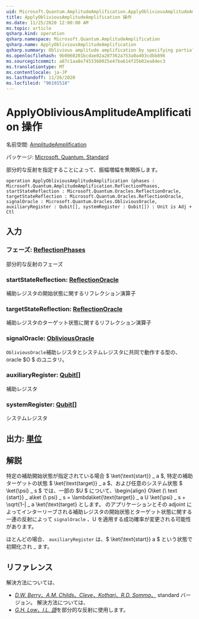 ```yaml
---
uid: Microsoft.Quantum.AmplitudeAmplification.ApplyObliviousAmplitudeAmplification
title: ApplyObliviousAmplitudeAmplification 操作
ms.date: 11/25/2020 12:00:00 AM
ms.topic: article
qsharp.kind: operation
qsharp.namespace: Microsoft.Quantum.AmplitudeAmplification
qsharp.name: ApplyObliviousAmplitudeAmplification
qsharp.summary: Oblivious amplitude amplification by specifying partial reflections.
ms.openlocfilehash: 9b0060201bcdae02a207362a753a0a403cdbb896
ms.sourcegitcommit: a87c1aa8e7453360025e47ba614f25b02ea84ec3
ms.translationtype: MT
ms.contentlocale: ja-JP
ms.lasthandoff: 11/26/2020
ms.locfileid: "96191518"
---
```

# <a name="applyobliviousamplitudeamplification-operation"></a>ApplyObliviousAmplitudeAmplification 操作

名前空間: [AmplitudeAmplification](xref:Microsoft.Quantum.AmplitudeAmplification)

パッケージ: [Microsoft. Quantum. Standard](https://nuget.org/packages/Microsoft.Quantum.Standard)


部分的な反射を指定することによって、振幅増幅を無関係します。

```qsharp
operation ApplyObliviousAmplitudeAmplification (phases : Microsoft.Quantum.AmplitudeAmplification.ReflectionPhases, startStateReflection : Microsoft.Quantum.Oracles.ReflectionOracle, targetStateReflection : Microsoft.Quantum.Oracles.ReflectionOracle, signalOracle : Microsoft.Quantum.Oracles.ObliviousOracle, auxiliaryRegister : Qubit[], systemRegister : Qubit[]) : Unit is Adj + Ctl
```


## <a name="input"></a>入力

### <a name="phases--reflectionphases"></a>フェーズ: [ReflectionPhases](xref:Microsoft.Quantum.AmplitudeAmplification.ReflectionPhases)

部分的な反射のフェーズ


### <a name="startstatereflection--reflectionoracle"></a>startStateReflection: [ReflectionOracle](xref:Microsoft.Quantum.Oracles.ReflectionOracle)

補助レジスタの開始状態に関するリフレクション演算子


### <a name="targetstatereflection--reflectionoracle"></a>targetStateReflection: [ReflectionOracle](xref:Microsoft.Quantum.Oracles.ReflectionOracle)

補助レジスタのターゲット状態に関するリフレクション演算子


### <a name="signaloracle--obliviousoracle"></a>signalOracle: [ObliviousOracle](xref:Microsoft.Quantum.Oracles.ObliviousOracle)

`ObliviousOracle`補助レジスタとシステムレジスタに共同で動作する型の、oracle $O $ のユニタリ。


### <a name="auxiliaryregister--qubit"></a>auxiliaryRegister: [Qubit](xref:microsoft.quantum.lang-ref.qubit)[]

補助レジスタ


### <a name="systemregister--qubit"></a>systemRegister: [Qubit](xref:microsoft.quantum.lang-ref.qubit)[]

システムレジスタ



## <a name="output--unit"></a>出力: [単位](xref:microsoft.quantum.lang-ref.unit)



## <a name="remarks"></a>解説

特定の補助開始状態が指定されている場合 $ \ket{\text{start}} \_ a $, 特定の補助ターゲットの状態 $ \ket{\text{target}} \_ a $、および任意のシステム状態 $ \ket{\psi} \_ s $ では、一部の $U $ について、\begin{align} O\ket {\ text {start}} \_ a\ket {\ psi} \_ s = \lambda\ket{\text{target}} \_ a U \ket{\psi} \_ s + \sqrt{1-| \_ a \ket{\text{target} とします。
のアプリケーションとその adjoint によってインターリーブされる補助レジスタの開始状態とターゲット状態に関する一連の反射によって `signalOracle` 、U を適用する成功確率が変更される可能性があります。

ほとんどの場合、 `auxiliaryRegister` は、$ \ket{\text{start}} a $ という状態で初期化され \_ ます。

## <a name="references"></a>リファレンス

解決方法については、

- [ *D.W. Berry、A.M. Childs、Cleve、Kothari、R.D. Somma、*](https://arxiv.org/abs/1312.1414) standard バージョン。
  解決方法については、
- [ *G.H. Low、I.L. 語*](https://arxiv.org/abs/1610.06546)を部分的な反射に使用します。